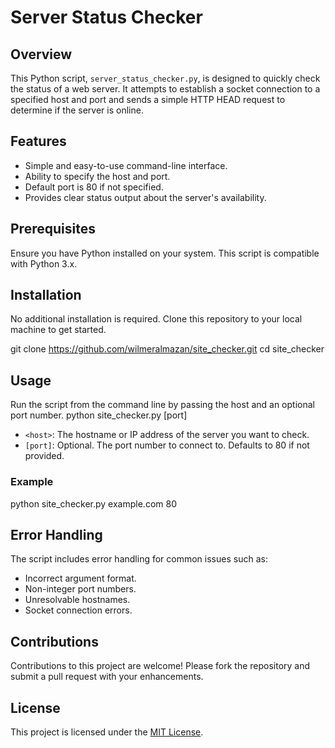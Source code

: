 # Server Status Checker

## Overview
This Python script, `server_status_checker.py`, is designed to quickly check the status of a web server. It attempts to establish a socket connection to a specified host and port and sends a simple HTTP HEAD request to determine if the server is online.

## Features
- Simple and easy-to-use command-line interface.
- Ability to specify the host and port.
- Default port is 80 if not specified.
- Provides clear status output about the server's availability.

## Prerequisites
Ensure you have Python installed on your system. This script is compatible with Python 3.x.

## Installation
No additional installation is required. Clone this repository to your local machine to get started.

git clone https://github.com/wilmeralmazan/site_checker.git
cd site_checker

## Usage
Run the script from the command line by passing the host and an optional port number.
python site_checker.py <host> [port]

- `<host>`: The hostname or IP address of the server you want to check.
- `[port]`: Optional. The port number to connect to. Defaults to 80 if not provided.

### Example
python site_checker.py example.com 80


## Error Handling
The script includes error handling for common issues such as:
- Incorrect argument format.
- Non-integer port numbers.
- Unresolvable hostnames.
- Socket connection errors.

## Contributions
Contributions to this project are welcome! Please fork the repository and submit a pull request with your enhancements.

## License
This project is licensed under the [MIT License](LICENSE).


